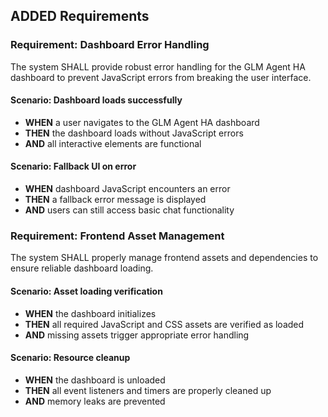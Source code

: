 ## ADDED Requirements

### Requirement: Dashboard Error Handling
The system SHALL provide robust error handling for the GLM Agent HA dashboard to prevent JavaScript errors from breaking the user interface.

#### Scenario: Dashboard loads successfully
- **WHEN** a user navigates to the GLM Agent HA dashboard
- **THEN** the dashboard loads without JavaScript errors
- **AND** all interactive elements are functional

#### Scenario: Fallback UI on error
- **WHEN** dashboard JavaScript encounters an error
- **THEN** a fallback error message is displayed
- **AND** users can still access basic chat functionality

### Requirement: Frontend Asset Management
The system SHALL properly manage frontend assets and dependencies to ensure reliable dashboard loading.

#### Scenario: Asset loading verification
- **WHEN** the dashboard initializes
- **THEN** all required JavaScript and CSS assets are verified as loaded
- **AND** missing assets trigger appropriate error handling

#### Scenario: Resource cleanup
- **WHEN** the dashboard is unloaded
- **THEN** all event listeners and timers are properly cleaned up
- **AND** memory leaks are prevented